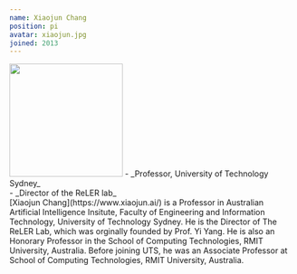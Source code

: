 ```yaml
---
name: Xiaojun Chang
position: pi
avatar: xiaojun.jpg
joined: 2013
---
```


<img width="200" src="{{site.baseurl}}/images/people/{{page.avatar}}" data-action="zoom">
- _Professor, University of Technology Sydney_<br>
- _Director of the ReLER lab_<br>
[Xiaojun Chang](https://www.xiaojun.ai/) is a Professor in Australian Artificial Intelligence Insitute, Faculty of Engineering and Information Technology, University of Technology Sydney. He is the Director of The ReLER Lab, which was orginally founded by Prof. Yi Yang. He is also an Honorary Professor in the School of Computing Technologies, RMIT University, Australia. Before joining UTS, he was an Associate Professor at School of Computing Technologies, RMIT University, Australia.
